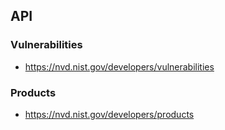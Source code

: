 ## API

### Vulnerabilities
- https://nvd.nist.gov/developers/vulnerabilities

### Products
- https://nvd.nist.gov/developers/products

